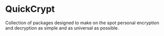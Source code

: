 # QuickCrypt
Collection of packages designed to make on the spot personal encryption and decryption as simple and as universal as possible.
